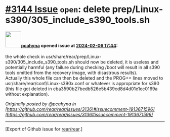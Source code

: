 [\#3144 Issue](https://github.com/rear/rear/issues/3144) `open`: delete prep/Linux-s390/305\_include\_s390\_tools.sh
====================================================================================================================

#### <img src="https://avatars.githubusercontent.com/u/26300485?u=9105d243bc9f7ade463a3e52e8dd13fa67837158&v=4" width="50">[pcahyna](https://github.com/pcahyna) opened issue at [2024-02-06 17:44](https://github.com/rear/rear/issues/3144):

the whole check in
usr/share/rear/prep/Linux-s390/305\_include\_s390\_tools.sh should now
be deleted, it is useless and potentially harmful (any failure during
checking /boot will result in all s390 tools omitted from the recovery
image, with disastrous results).  
Actually this whole file can then be deleted and the PROG+= lines moved
to usr/share/rear/conf/Linux-s390x.conf or whatever is appropriate for
s390 (this file got deleted in cba3590b27bedb526e5b439cd8d4d01e1ec0169a
without explanation).

*Originally posted by @pcahyna in
[https://github.com/rear/rear/issues/3136\#issuecomment-1913671596](https://github.com/rear/rear/issues/3136#issuecomment-1913671596)*

------------------------------------------------------------------------

\[Export of Github issue for
[rear/rear](https://github.com/rear/rear).\]
